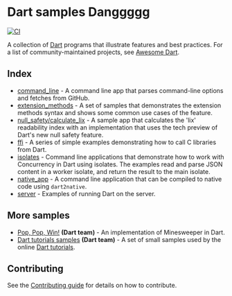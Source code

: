 # Dart samples Danggggg

[![CI](https://github.com/dart-lang/samples/workflows/Dart%20CI/badge.svg)](https://github.com/dart-lang/samples/actions?query=branch%3Amaster)

A collection of [Dart][dart] programs that illustrate features and best
practices. For a list of community-maintained projects, see [Awesome
Dart][awesome-dart].

## Index

- [command_line](https://github.com/dart-lang/samples/blob/master/command_line) -
  A command line app that parses command-line options and fetches from GitHub.
- [extension_methods](https://github.com/dart-lang/samples/blob/master/extension_methods) -
  A set of samples that demonstrates the extension methods syntax and shows some
  common use cases of the feature.
- [null_safety/calculate_lix](https://github.com/dart-lang/samples/tree/master/null_safety/calculate_lix) -
  A sample app that calculates the 'lix' readability index with an
  implementation that uses the tech preview of Dart's new null safety feature.
- [ffi](https://github.com/dart-lang/samples/blob/master/ffi) - A series of
  simple examples demonstrating how to call C libraries from Dart.
- [isolates](https://github.com/dart-lang/samples/blob/master/isolates) - Command line
  applications that demonstrate how to work with Concurrency in Dart using isolates.
  The examples read and parse JSON content in a worker isolate, and return the result to
  the main isolate.
- [native_app](https://github.com/dart-lang/samples/blob/master/native_app) - A
  command line application that can be compiled to native code using
  `dart2native`.
- [server](https://github.com/dart-lang/samples/blob/master/server) - Examples
  of running Dart on the server.

## More samples

- [Pop, Pop, Win!][pop-pop-win] **(Dart team)** - An implementation of
  Minesweeper in Dart.
- [Dart tutorials samples][dart-tutorials-github] **(Dart team)** - A set of
  small samples used by the online [Dart tutorials][dart-tutorials].

## Contributing

See the [Contributing guide][contributing] for details on how to contribute.

[dart]: https://dart.dev
[awesome-dart]: https://github.com/yissachar/awesome-dart
[contributing]: https://github.com/dart-lang/samples/blob/master/CONTRIBUTING.md
[pop-pop-win]: https://github.com/dart-lang/sample-pop_pop_win
[dart-tutorials-github]: https://github.com/dart-lang/dart-tutorials-samples
[dart-tutorials]: https://dart.dev/tutorials
